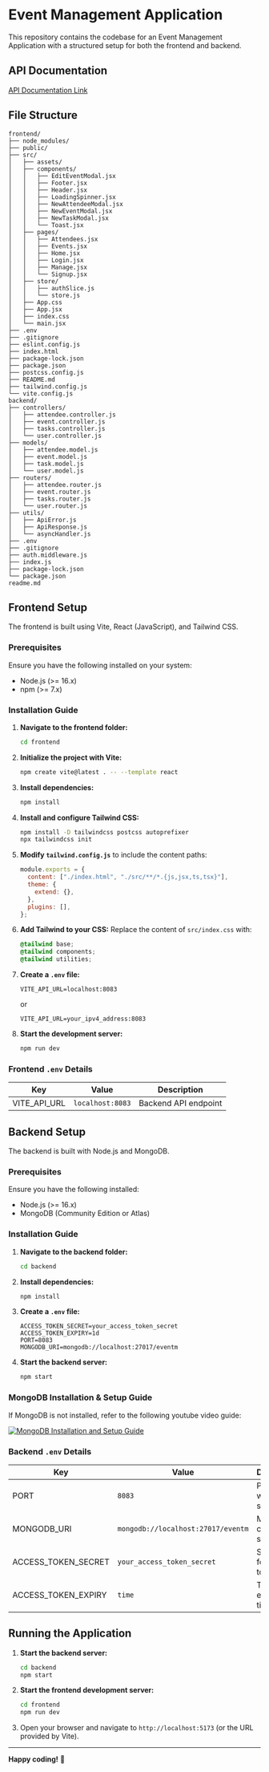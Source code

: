 # Event Management Application

This repository contains the codebase for an Event Management Application with a structured setup for both the frontend and backend.

## API Documentation

[API Documentation Link](https://event-management-api-documentation.vercel.app/installation)

## File Structure

```
frontend/
├── node_modules/
├── public/
├── src/
│   ├── assets/
│   ├── components/
│   │   ├── EditEventModal.jsx
│   │   ├── Footer.jsx
│   │   ├── Header.jsx
│   │   ├── LoadingSpinner.jsx
│   │   ├── NewAttendeeModal.jsx
│   │   ├── NewEventModal.jsx
│   │   ├── NewTaskModal.jsx
│   │   └── Toast.jsx
│   ├── pages/
│   │   ├── Attendees.jsx
│   │   ├── Events.jsx
│   │   ├── Home.jsx
│   │   ├── Login.jsx
│   │   ├── Manage.jsx
│   │   └── Signup.jsx
│   ├── store/
│   │   ├── authSlice.js
│   │   └── store.js
│   ├── App.css
│   ├── App.jsx
│   ├── index.css
│   └── main.jsx
├── .env
├── .gitignore
├── eslint.config.js
├── index.html
├── package-lock.json
├── package.json
├── postcss.config.js
├── README.md
├── tailwind.config.js
└── vite.config.js
backend/
├── controllers/
│   ├── attendee.controller.js
│   ├── event.controller.js
│   ├── tasks.controller.js
│   └── user.controller.js
├── models/
│   ├── attendee.model.js
│   ├── event.model.js
│   ├── task.model.js
│   └── user.model.js
├── routers/
│   ├── attendee.router.js
│   ├── event.router.js
│   ├── tasks.router.js
│   └── user.router.js
├── utils/
│   ├── ApiError.js
│   ├── ApiResponse.js
│   └── asyncHandler.js
├── .env
├── .gitignore
├── auth.middleware.js
├── index.js
├── package-lock.json
└── package.json
readme.md
```

## Frontend Setup
The frontend is built using Vite, React (JavaScript), and Tailwind CSS.

### Prerequisites
Ensure you have the following installed on your system:
- Node.js (>= 16.x)
- npm (>= 7.x)

### Installation Guide

1. **Navigate to the frontend folder:**
    ```bash
    cd frontend
    ```

2. **Initialize the project with Vite:**
    ```bash
    npm create vite@latest . -- --template react
    ```

3. **Install dependencies:**
    ```bash
    npm install
    ```

4. **Install and configure Tailwind CSS:**
    ```bash
    npm install -D tailwindcss postcss autoprefixer
    npx tailwindcss init
    ```

5. **Modify `tailwind.config.js`** to include the content paths:
    ```javascript
    module.exports = {
      content: ["./index.html", "./src/**/*.{js,jsx,ts,tsx}"],
      theme: {
        extend: {},
      },
      plugins: [],
    };
    ```

6. **Add Tailwind to your CSS:**
    Replace the content of `src/index.css` with:
    ```css
    @tailwind base;
    @tailwind components;
    @tailwind utilities;
    ```

7. **Create a `.env` file:**
    ```env
    VITE_API_URL=localhost:8083
    ```
    or
    ```env
    VITE_API_URL=your_ipv4_address:8083
    ```
8. **Start the development server:**
    ```bash
    npm run dev
    ```

### Frontend `.env` Details
| Key           | Value                                    | Description                          |
|---------------|------------------------------------------|--------------------------------------|
| VITE_API_URL  | `localhost:8083`                          | Backend API endpoint                |

## Backend Setup
The backend is built with Node.js and MongoDB.

### Prerequisites
Ensure you have the following installed:
- Node.js (>= 16.x)
- MongoDB (Community Edition or Atlas)

### Installation Guide

1. **Navigate to the backend folder:**
    ```bash
    cd backend
    ```

2. **Install dependencies:**
    ```bash
    npm install
    ```

3. **Create a `.env` file:**
    ```env
    ACCESS_TOKEN_SECRET=your_access_token_secret
    ACCESS_TOKEN_EXPIRY=1d
    PORT=8083
    MONGODB_URI=mongodb://localhost:27017/eventm
    ```

4. **Start the backend server:**
    ```bash
    npm start
    ```

### MongoDB Installation & Setup Guide
If MongoDB is not installed, refer to the following youtube video  guide:

[![MongoDB Installation and Setup Guide](https://i.ytimg.com/vi/1LiZRYzgM2o/hqdefault.jpg?sqp=-oaymwEcCPYBEIoBSFXyq4qpAw4IARUAAIhCGAFwAcABBg==&rs=AOn4CLCvJg8SoeDiCFk6WO72nf-ohr6Jlw)](https://youtu.be/1LiZRYzgM2o?si=b7MhrCzZsELSTx7p)

### Backend `.env` Details
| Key                   | Value                                        | Description                      |
|-----------------------|----------------------------------------------|---------------------------------|
| PORT                  | `8083`                                       | Port on which the server runs   |
| MONGODB_URI                | `mongodb://localhost:27017/eventm`           | MongoDB connection string       |
| ACCESS_TOKEN_SECRET   | `your_access_token_secret`                   | Secret key for JWT tokens       |
| ACCESS_TOKEN_EXPIRY   | `time`                                       | Token expiration time           |

## Running the Application

1. **Start the backend server:**
    ```bash
    cd backend
    npm start
    ```

2. **Start the frontend development server:**
    ```bash
    cd frontend
    npm run dev
    ```

3. Open your browser and navigate to `http://localhost:5173` (or the URL provided by Vite).


---
**Happy coding!** 🎉

